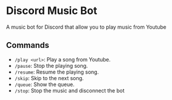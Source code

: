 # Discord Music Bot

A music bot for Discord that allow you to play music from Youtube

## Commands
- `/play <url>`: Play a song from Youtube.
- `/pause`: Stop the playing song.
- `/resume`: Resume the playing song.
- `/skip`: Skip to the next song.
- `/queue`: Show the queue.
- `/stop`: Stop the music and disconnect the bot
